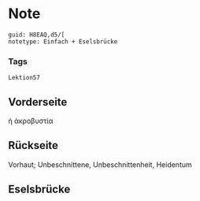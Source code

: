 # Note
```
guid: H8EAQ,d5/[
notetype: Einfach + Eselsbrücke
```

### Tags
```
Lektion57
```

## Vorderseite
ἡ ἀκροβυστία

## Rückseite
Vorhaut;
Unbeschnittene, Unbeschnittenheit, Heidentum

## Eselsbrücke


